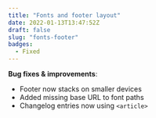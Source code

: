 ```yaml
---
title: "Fonts and footer layout"
date: 2022-01-13T13:47:52Z
draft: false
slug: "fonts-footer"
badges: 
  - Fixed
---
```


**Bug fixes & improvements**:

- Footer now stacks on smaller devices
- Added missing base URL to font paths 
- Changelog entries now using `<article>`



